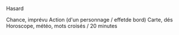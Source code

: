 Hasard

Chance, imprévu
Action (d'un personnage / effetde bord)
Carte, dés
Horoscope, météo, mots croisés / 20 minutes
